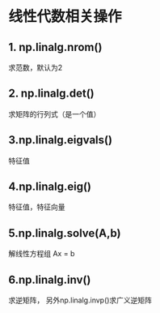 # 线性代数相关操作

## 1. np.linalg.nrom()
求范数，默认为2

## 2. np.linalg.det()
求矩阵的行列式（是一个值）

## 3.np.linalg.eigvals()
特征值

## 4.np.linalg.eig()
特征值，特征向量

## 5.np.linalg.solve(A,b)
解线性方程组 Ax = b

## 6.np.linalg.inv()
求逆矩阵， 另外np.linalg.invp()求广义逆矩阵
